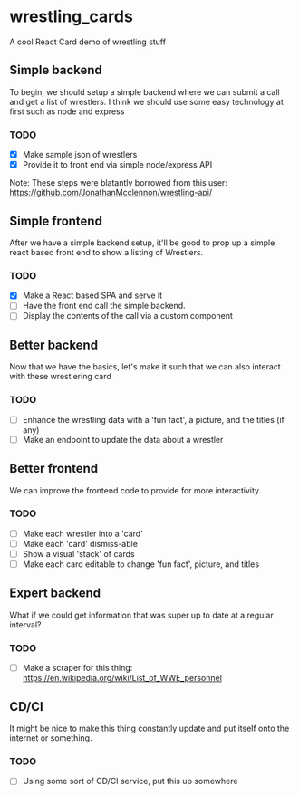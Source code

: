 # wrestling_cards
A cool React Card demo of wrestling stuff

## Simple backend
To begin, we should setup a simple backend where we can submit a call and get a list of wrestlers. I think we should use some easy technology at first such as node and express

### TODO
- [X] Make sample json of wrestlers
- [X] Provide it to front end via simple node/express API

Note: These steps were blatantly borrowed from this user:
https://github.com/JonathanMcclennon/wrestling-api/

## Simple frontend
After we have a simple backend setup, it'll be good to prop up a simple react based front end to show a listing of Wrestlers.

### TODO
- [X] Make a React based SPA and serve it
- [ ] Have the front end call the simple backend.
- [ ] Display the contents of the call via a custom component

## Better backend
Now that we have the basics, let's make it such that we can also interact with these wrestlering card

### TODO
- [ ] Enhance the wrestling data with a 'fun fact', a picture, and the titles (if any)
- [ ] Make an endpoint to update the data about a wrestler

## Better frontend
We can improve the frontend code to provide for more interactivity.

### TODO
- [ ] Make each wrestler into a 'card'
- [ ] Make each 'card' dismiss-able
- [ ] Show a visual 'stack' of cards
- [ ] Make each card editable to change 'fun fact', picture, and titles 

## Expert backend
What if we could get information that was super up to date at a regular interval?

### TODO
- [ ] Make a scraper for this thing: https://en.wikipedia.org/wiki/List_of_WWE_personnel

## CD/CI

It might be nice to make this thing constantly update and put itself onto the internet or something.

### TODO
- [ ] Using some sort of CD/CI service, put this up somewhere

